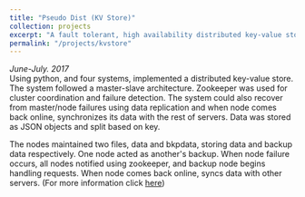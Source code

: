 ```yaml
---
title: "Pseudo Dist (KV Store)"
collection: projects
excerpt: "A fault tolerant, high availability distributed key-value store using python and zookeeper<br/>"
permalink: "/projects/kvstore"
---
```

*June-July. 2017*<br/>
Using python, and four systems, implemented a distributed key-value store. The system followed a master-slave architecture. Zookeeper was used for cluster coordination and failure detection. The system could also recover from master/node failures using data replication and when node comes back online, synchronizes its data with the rest of servers. Data was stored as JSON objects and split based on key.

The nodes maintained two files, data and bkpdata, storing data and backup data respectively. One node acted as another's backup. When node failure occurs, all nodes notified using zookeeper, and backup node begins handling requests. When node comes back online, syncs data with other servers. (For more information click [here](https://github.com/drholmie/PseudoDist/))
